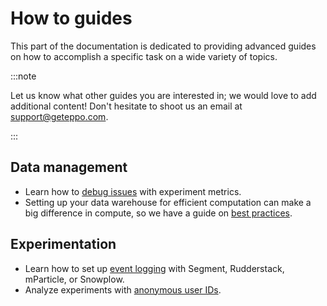 # How to guides

This part of the documentation is dedicated to providing advanced guides on how to accomplish a specific task on a wide variety of topics.

:::note

Let us know what other guides you are interested in; we would love to add additional content!
Don't hesitate to shoot us an email at support@geteppo.com.

:::

## Data management

- Learn how to [debug issues](/guides/debugging-metrics) with experiment metrics.
- Setting up your data warehouse for efficient computation can make a big difference in compute, so we have a guide on [best practices](/guides/warehouse-best-practices).

## Experimentation

- Learn how to set up [event logging](/sdks/event-logging/) with Segment, Rudderstack, mParticle, or Snowplow.
- Analyze experiments with [anonymous user IDs](/guides/anonymous-explainer).

